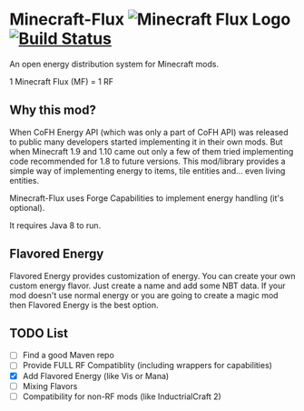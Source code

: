# Minecraft-Flux ![Minecraft Flux Logo](https://raw.githubusercontent.com/Szewek/Minecraft-Flux/master/src/main/resources/mcflux.png) [![Build Status](https://travis-ci.org/Szewek/Minecraft-Flux.svg?branch=master)](https://travis-ci.org/Szewek/Minecraft-Flux)
An open energy distribution system for Minecraft mods.

1 Minecraft Flux (MF) = 1 RF

## Why this mod?
When CoFH Energy API (which was only a part of CoFH API) was released to public many developers started implementing it in their own mods.
But when Minecraft 1.9 and 1.10 came out only a few of them tried implementing code recommended for 1.8 to future versions.
This mod/library provides a simple way of implementing energy to items, tile entities and... even living entities.

Minecraft-Flux uses Forge Capabilities to implement energy handling (it's optional).

It requires Java 8 to run.

## Flavored Energy
Flavored Energy provides customization of energy. You can create your own custom energy flavor. Just create a name and add some NBT data. If your mod doesn't use normal energy or you are going to create a magic mod then Flavored Energy is the best option.


## TODO List
- [ ] Find a good Maven repo
- [ ] Provide FULL RF Compatiblity (including wrappers for capabilities)
- [x] Add Flavored Energy (like Vis or Mana)
- [ ] Mixing Flavors
- [ ] Compatibility for non-RF mods (like InductrialCraft 2)